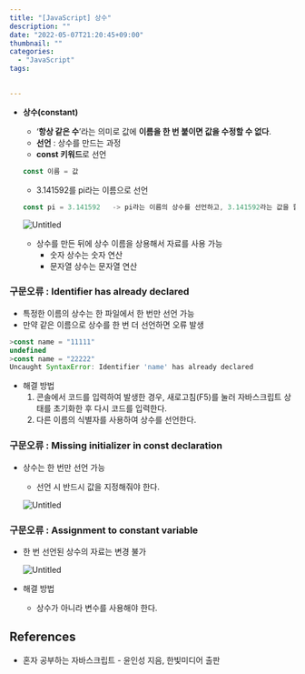```yaml
---
title: "[JavaScript] 상수"
description: ""
date: "2022-05-07T21:20:45+09:00"
thumbnail: ""
categories:
  - "JavaScript"
tags:
 

---
```

<!--more-->

- **상수(constant)**
    - ‘**항상 같은 수**’라는 의미로 값에 **이름을 한 번 붙이면 값을 수정할 수 없다**.
    - **선언** : 상수를 만드는 과정
    - **const 키워드**로 선언
    
    ```jsx
    const 이름 = 값
    ```
    
    - 3.141592를 pi라는 이름으로 선언
    
    ```jsx
    const pi = 3.141592   -> pi라는 이름의 상수를 선언하고, 3.141592라는 값을 할당
    ```
    
    ![Untitled](/images/lang_javascript/JavaScript_상수/Untitled.png)
    
    - 상수를 만든 뒤에 상수 이름을 상용해서 자료를 사용 가능
        - 숫자 상수는 숫자 연산
        - 문자열 상수는 문자열 연산

### 구문오류 : Identifier has already declared

- 특정한 이름의 상수는 한 파일에서 한 번만 선언 가능
- 만약 같은 이름으로 상수를 한 번 더 선언하면 오류 발생

```jsx
>const name = "11111"
undefined
>const name = "22222"
Uncaught SyntaxError: Identifier 'name' has already declared
```

- 해결 방법
    1. 콘솔에서 코드를 입력하여 발생한 경우, 새로고침(F5)를 눌러 자바스크립트 상태를 초기화한 후 다시 코드를 입력한다.
    2. 다른 이름의 식별자를 사용하여 상수를 선언한다.

### 구문오류 : Missing initializer in const declaration

- 상수는 한 번만 선언 가능
    - 선언 시 반드시 값을 지정해줘야 한다.
    
    ![Untitled](/images/lang_javascript/JavaScript_상수/Untitled%201.png)
    

### 구문오류 : Assignment to constant variable

- 한 번 선언된 상수의 자료는 변경 불가
    
    ![Untitled](/images/lang_javascript/JavaScript_상수/Untitled%202.png)
    

- 해결 방법
    - 상수가 아니라 변수를 사용해야 한다.

## References

- 혼자 공부하는 자바스크립트 - 윤인성 지음, 한빛미디어 출판